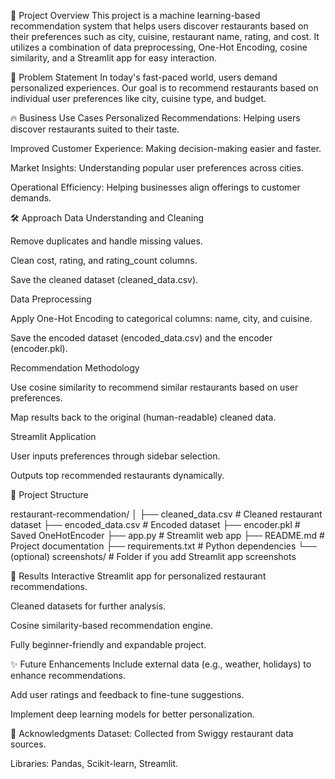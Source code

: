 📜 Project Overview
This project is a machine learning-based recommendation system that helps users discover restaurants based on their preferences such as city, cuisine, restaurant name, rating, and cost.
It utilizes a combination of data preprocessing, One-Hot Encoding, cosine similarity, and a Streamlit app for easy interaction.

🧠 Problem Statement
In today's fast-paced world, users demand personalized experiences.
Our goal is to recommend restaurants based on individual user preferences like city, cuisine type, and budget.

🔥 Business Use Cases
Personalized Recommendations: Helping users discover restaurants suited to their taste.

Improved Customer Experience: Making decision-making easier and faster.

Market Insights: Understanding popular user preferences across cities.

Operational Efficiency: Helping businesses align offerings to customer demands.

🛠️ Approach
Data Understanding and Cleaning

Remove duplicates and handle missing values.

Clean cost, rating, and rating_count columns.

Save the cleaned dataset (cleaned_data.csv).

Data Preprocessing

Apply One-Hot Encoding to categorical columns: name, city, and cuisine.

Save the encoded dataset (encoded_data.csv) and the encoder (encoder.pkl).

Recommendation Methodology

Use cosine similarity to recommend similar restaurants based on user preferences.

Map results back to the original (human-readable) cleaned data.

Streamlit Application

User inputs preferences through sidebar selection.

Outputs top recommended restaurants dynamically.

📂 Project Structure

restaurant-recommendation/
│
├── cleaned_data.csv            # Cleaned restaurant dataset
├── encoded_data.csv             # Encoded dataset
├── encoder.pkl                  # Saved OneHotEncoder
├── app.py                       # Streamlit web app
├── README.md                    # Project documentation
├── requirements.txt             # Python dependencies
└── (optional) screenshots/      # Folder if you add Streamlit app screenshots






🎯 Results
Interactive Streamlit app for personalized restaurant recommendations.

Cleaned datasets for further analysis.

Cosine similarity-based recommendation engine.

Fully beginner-friendly and expandable project.


✨ Future Enhancements
Include external data (e.g., weather, holidays) to enhance recommendations.

Add user ratings and feedback to fine-tune suggestions.

Implement deep learning models for better personalization.

🤝 Acknowledgments
Dataset: Collected from Swiggy restaurant data sources.

Libraries: Pandas, Scikit-learn, Streamlit.
